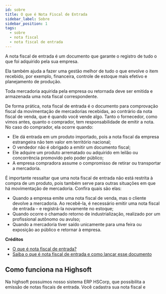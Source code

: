 ```yaml
---
id: sobre
title: O que é Nota Fiscal de Entrada
sidebar_label: Sobre
sidebar_position: 1
tags:
  - sobre
  - nota fiscal
  - nota fiscal de entrada
---
```


A nota fiscal de entrada é um documento que garante o registro de tudo o que foi adquirido pela sua empresa.

Ela também ajuda a fazer uma gestão melhor de tudo o que envolve o item recebido, por exemplo, financeira, controle de estoque mais efetivo e planejamento de produção.

Toda mercadoria aquirida pela empresa ou retornada deve ser emitida e armazenada uma nota fiscal correspondente.

De forma prática, nota fiscal de entrada é o documento para comprovação fiscal da movimentação de mercadorias recebidas, ao contrário da nota fiscal de venda, que é quando você vende algo. Tanto o fornecedor, como vimos antes, quanto o comprador, tem responsabilidade de emitir a nota. No caso do comprador, ela ocorre quando:

- Ele dá entrada em um produto importado, pois a nota fiscal da empresa estrangeira não tem valor em território nacional;
- O vendedor não é obrigado a emitir um documento fiscal;
- Ele adquire um produto arrematado ou adquirido em leilão ou concorrência promovido pelo poder público;
- A empresa compradora assume o compromisso de retirar ou transportar a mercadoria.

É importante ressaltar que uma nota fiscal de entrada não está restrita à compra de um produto, pois também serve para outras situações em que há movimentação de mercadoria. Confira quais são elas:

- Quando a empresa emite uma nota fiscal de venda, mas o cliente devolve a mercadoria. Ao recebê-la, é necessário emitir uma nota fiscal de entrada – e registrá-la novamente no estoque;
- Quando ocorre o chamado retorno de industrialização, realizado por um profissional autônomo ou avulso;
- Quando a mercadoria tiver saído unicamente para uma feira ou exposição ao público e retornar à empresa.

**Créditos**

- [O que é nota fiscal de entrada?](https://www.contabilizei.com.br/contabilidade-online/nota-fiscal-de-entrada/#:~:text=A%20nota%20fiscal%20de%20entrada%20%C3%A9%20um%20documento%20que%20garante,efetivo%2C%20planejamento%20de%20produ%C3%A7%C3%A3o%20etc.)
- [Saiba o que é nota fiscal de entrada e como lançar esse documento](https://blog.contaazul.com/o-que-e-nota-fiscal-de-entrada-e-como-lancar)

## Como funciona na Highsoft

Na highsoft possuimos nosso sistema ERP HSCorp, que possibilita a emissão de notas fiscais de entrada. Você cadastra sua nota fiscal e
